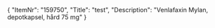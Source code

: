 {
  "ItemNr": "159750",
  "Title": "test",
  "Description": "Venlafaxin Mylan, depotkapsel, hård 75 mg"
}